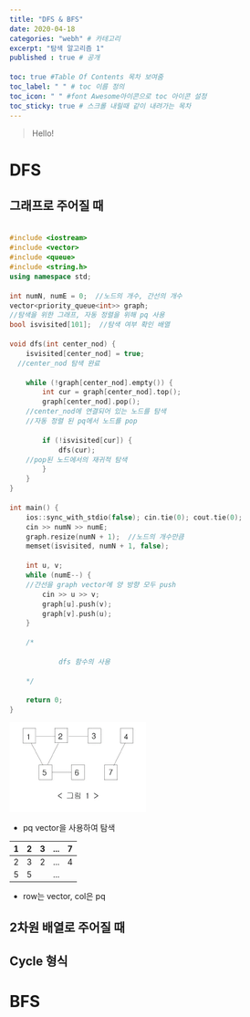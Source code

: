 ```yaml
---
title: "DFS & BFS"
date: 2020-04-18
categories: "webh" # 카테고리
excerpt: "탐색 알고리즘 1"
published : true # 공개

toc: true #Table Of Contents 목차 보여줌
toc_label: " " # toc 이름 정의
toc_icon: " " #font Awesome아이콘으로 toc 아이콘 설정
toc_sticky: true # 스크롤 내릴때 같이 내려가는 목차
---
```


> Hello!

# DFS


## 그래프로 주어질 때


```cpp

#include <iostream>
#include <vector>
#include <queue>
#include <string.h>
using namespace std;

int numN, numE = 0;  //노드의 개수, 간선의 개수
vector<priority_queue<int>> graph;  
//탐색을 위한 그래프, 자동 정렬을 위해 pq 사용
bool isvisited[101];  //탐색 여부 확인 배열

void dfs(int center_nod) {    
	isvisited[center_nod] = true;
  //center_nod 탐색 완료

	while (!graph[center_nod].empty()) {
		int cur = graph[center_nod].top();
		graph[center_nod].pop();
    //center_nod에 연결되어 있는 노드를 탐색
    //자동 정렬 된 pq에서 노드를 pop

		if (!isvisited[cur]) {
			dfs(cur);
    //pop된 노드에서의 재귀적 탐색
		}
	}
}

int main() {
	ios::sync_with_stdio(false); cin.tie(0); cout.tie(0);
	cin >> numN >> numE;
	graph.resize(numN + 1);  //노드의 개수만큼
	memset(isvisited, numN + 1, false);

	int u, v;
	while (numE--) {
    //간선을 graph vector에 양 방향 모두 push
		cin >> u >> v;
		graph[u].push(v);
		graph[v].push(u);
	}

	/*

			dfs 함수의 사용

	*/

	return 0;
}

```


<img alt="dfs" src="/assets/images/post/alg/dfs_ex1.png">


- pq vector을 사용하여 탐색


| 1      | 2     | 3     | ...  | 7    |
| :----: | :----:|:-----:|:----:|:----:|
| 2      | 3     | 2     | ...  | 4    |
| 5      | 5     |       | ...  |      |

 - row는 vector, col은 pq


## 2차원 배열로 주어질 때


## Cycle 형식





# BFS
